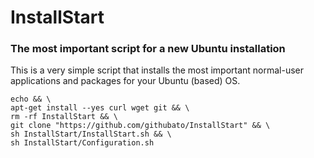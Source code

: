 # InstallStart
### The most important script for a new Ubuntu installation

This is a very simple script that installs the most important normal-user applications and packages
for your Ubuntu (based) OS.

```
echo && \
apt-get install --yes curl wget git && \
rm -rf InstallStart && \
git clone "https://github.com/githubato/InstallStart" && \
sh InstallStart/InstallStart.sh && \
sh InstallStart/Configuration.sh
```
